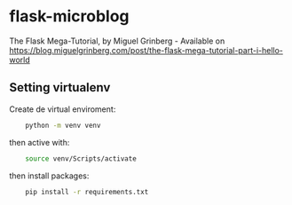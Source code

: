 # flask-microblog

The Flask Mega-Tutorial, by Miguel Grinberg - Available on https://blog.miguelgrinberg.com/post/the-flask-mega-tutorial-part-i-hello-world

## Setting virtualenv

Create de virtual enviroment:
```bash
    python -m venv venv
```
then active with:
```bash
    source venv/Scripts/activate
```
then install packages:
```bash
    pip install -r requirements.txt
```

